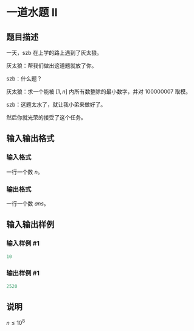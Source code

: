 # 一道水题 II

## 题目描述

一天，szb 在上学的路上遇到了灰太狼。

灰太狼：帮我们做出这道题就放了你。

szb：什么题？

灰太狼：求一个能被 $[1,n]$ 内所有数整除的最小数字，并对 $100000007$ 取模。

szb：这题太水了，就让我小弟来做好了。

然后你就光荣的接受了这个任务。

## 输入输出格式

### 输入格式

一行一个数 $n$。

### 输出格式

一行一个数 $ans$。

## 输入输出样例

### 输入样例 #1

```cpp
10
```


### 输出样例 #1

```cpp
2520
```


## 说明

$n \le 10^8$

